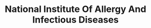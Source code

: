 ---
# This topic lives at
# https://digital.gov/topics/national-institute-of-allergy-and-infectious-diseases

slug: "national-institute-of-allergy-and-infectious-diseases"

# Topic Title
title: "National Institute Of Allergy And Infectious Diseases"

# description — keep it short and clear
summary: ""


# Weight
weight: 1

# For more information on managing topics,
# see https://github.com/GSA/digitalgov.gov/wiki
---